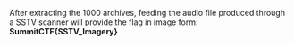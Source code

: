 After extracting the 1000 archives, feeding the audio file produced through a SSTV scanner will provide the flag in image form:
**SummitCTF{SSTV_Imagery}**
